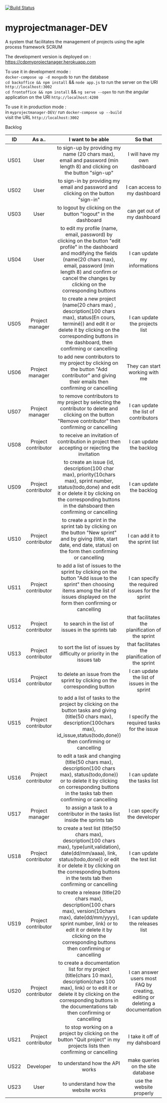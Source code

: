 [![Build Status](https://travis-ci.com/yassineCherifi/myprojectmanager-DEV.svg?branch=master)](https://travis-ci.com/yassineCherifi/myprojectmanager-DEV)
# myprojectmanager-DEV
A system that facilitates the management of projects using the agile process framework SCRUM

The development version is deployed on : https://cdpmyprojectanager.herokuapp.com

To use it in development mode :<br>
  `docker-compose up -d mongodb` to run the database<br>
  `cd backoffice && npm install` && `node app.js` to run the server on the URI `http://localhost:3002`<br>
   `cd frontoffice && npm install` && `ng serve --open` to run the angular application on the URI       `http://localhost:4200`

To use it in production mode :<br>
  in `myprojectmanager-DEV/` run `docker-compose up --build`<br>
  visit the URL `http://localhost:3002`

Backlog

| ID | As a.. | I want to be able | So that | Priority | Difficulty | Sprint | Status |
| :-: | :-: | :-: | :-: | :-: | :-: | :-: | :-: |
| US01 | User | to sign-up by providing my name (20 chars max), email and password (min length 8) and clicking on the button "sign-up" | I will have my own dashboard | LOW | 1 | 1 | DONE |
| US02 | User | to sign-in by providing my email and password and clicking on the button "sign-in" | I can access to my dashboard | LOW | 3 | 1 | DONE |
| US03 | User | to logout by clicking on the button "logout" in the dashboard|  can get out of my dashboard | LOW | 1 | 1 | DONE |
| US04 | User | to edit my profile (name, email, password) by clicking on the button "edit profile" in the dashboard and modifying the fields (name(20 chars max), email, password (min length 8) and confirm or cancel the changes by clicking on the corresponding buttons | I can update my informations | LOW | 1 | 2 | DONE |
| US05 | Project manager | to create a new project (name(20 chars max) , description(100 chars max), status(En cours,  terminé)) and edit it or delete it by clicking on the corresponding buttons in the dashboard, then confirming or cancelling | I can update the projects list | HIGH | 1 | 1 | DONE |
| US06 | Project manager | to add new contributors to my project by clicking on the button "Add contributor" and giving their emails then confirming or cancelling | They can start working with me | LOW | 3 | 3 | DONE |
| US07 | Project manager | to remove contributors to my project by selecting the contributor to delete and clicking on the button "Remove contributor" then confirming or cancelling | I can update the list of contributors | LOW | 2 | 3 | DONE |
| US08 | Project contributor | to receive an invitation of contribution in project then accepting or rejecting the invitation | I can update the backlog | LOW | 2 | 3 | DONE |
| US09 | Project contributor | to create an issue (id, description(100 char max), priority(10chars max), sprint number, status(todo,done)  and edit it or delete it by clicking on the corresponding buttons in the dahsboard then confirming or cancelling | I can update the backlog | HIGH | 1 | 1 | DONE |
| US10 | Project contributor | to create a sprint in the sprint tab by clicking on the button "New sprint" and by giving (title, start date, end date, status) on the form then confirming or cancelling | I can add it to the sprint list | LOW | 2 | 2 | DONE |
| US11 | Project contributor | to add a list of issues to the sprint by clicking on the button "Add issue to the sprint" then choosing items among the list of issues displayed on the form then confirming or cancelling | I can specify the required issues for the sprint | LOW | 3 | 2 | DONE |
| US12 | Project contributor | to search in the list of issues in the sprints tab | that facilitates the planification of the sprint | LOW | 1 | 2 | DONE |
| US13 | Project contributor | to sort the list of issues by difficulty or priority in the issues tab  | that facilitates the planification of the sprint | LOW | 3 | 2 | DONE |
| US14 | Project contributor | to delete an issue from the sprint by clicking on the corresponding button | I can update the list of issues in the sprint | LOW | 1 | 2 | DONE |
| US15 | Project contributor | to add a list of tasks to the project by clicking on the button tasks and giving (title(50 chars max), description(100chars max), id_issue,status(todo,done)) then confirming or cancelling | I specify the required tasks for the issue | HIGH | 2 | 1 | DONE |
| US16 | Project contributor | to edit a task and changing (title(50 chars max), description(100 chars max), status(todo,done)) or to delete it by clicking on corresponding buttons in the tasks tab then confirming or cancelling | I can update the tasks list | HIGH | 1 | 1 | DONE |
| US17 | Project manager | to assign a task to a contributor in the tasks list inside the sprints tab | I can specify the developer| LOW | 1 | 3 | DONE |
| US18 | Project contributor | to create a test list (title(50 chars max), description(100 chars max), type(unit,validation), date(dd/mm/aaaa), link, status(todo,done)) or edit it or delete it by clicking on the corresponding buttons in the tests tab then confirming or cancelling | I can update the test list | LOW | 1 | 2 | DONE |
| US19 | Project contributor | to create a release (title(20 chars max), description(100 chars max), version(10chars max), date(dd/mm/yyyy), sprint number, link) or to edit it or delete it by clicking on the corresponding buttons then confirming or cancelling  | I can update the releases list | LOW | 1 | 2 | DONE |
| US20 | Project contributor | to create a documentation list for my project (title(chars 10 max), description(chars 100 max), link) or to edit it or delete it by clicking on the corresponding buttons in the documentations tab then confirming or cancelling | I can answer users most FAQ by creating, editing or deleting a documentation | LOW | 1 | 3 | DONE |
| US21 | Project contributor | to stop working on a project by clicking on the button "Quit project" in my projects lists then confirming or cancelling| I take it off of my dahsboard | LOW | 2 | 3 | DONE |
| US22 | Developer | to understand how the API works | make queries on the site database | LOW | 1 | 3 | DONE |
| US23 | User | to understand how the website works | use the website properly | LOW | 1 | 3 | DONE |

